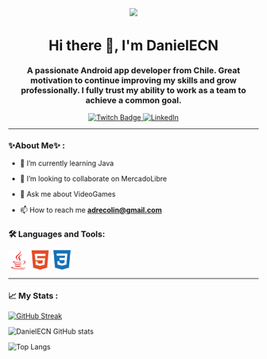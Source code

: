 <div id="header" align="center">
  <img src="https://media.tenor.com/I3RjM4xQO0kAAAAi/monitors-typing.gif" width="200" />
  <h1 align="center" > Hi there 👋, I'm DanielECN </h1>
  <h3 align="center">A passionate Android app developer from Chile. Great motivation to continue improving my skills and grow   
       professionally. I fully trust my ability to work as a team to achieve a common goal.
  </h3>
  
</div>

<div id="badges" align="center">
  <a href="https://www.twitch.tv/bl00d_sin">
    <img src="https://img.shields.io/twitch/status/bl00d_sin?style=for-the-badge&logo=twitch&labelColor=%236441A5&color=%23B9A3E3"                 alt="Twitch Badge" />
  </a> 
  
  <a href="https://www.linkedin.com/in/daniel-cerda-nilo-6015a768/">
    <img src="https://img.shields.io/badge/Linked-In-blue"                 
      alt="LinkedIn" />
  </a>
</div>

---

###  ✨About Me✨ :

- 🌱 I’m currently learning Java
  
- 👯 I’m looking to collaborate on MercadoLibre
  
- 💬 Ask me about VideoGames
  
- 📫 How to reach me **adrecolin@gmail.com**


<div align"left">
  <h3>🛠️ Languages and Tools:</h3>
  <div>
    <img src="https://github.com/devicons/devicon/blob/master/icons/java/java-plain.svg" title="JAva" width="40" height="40">
    <img src="https://github.com/devicons/devicon/blob/master/icons/html5/html5-plain.svg" title="Html5" width="40" height="40">
    <img src="https://github.com/devicons/devicon/blob/master/icons/css3/css3-plain.svg" title="Css3" width="40" height="40">
    
    
  </div>
</div>

---
### 📈 My Stats :

[![GitHub Streak](https://github-readme-streak-stats.herokuapp.com?user=DanielECN&theme=merko&locale=es&date_format=M%20j%5B%2C%20Y%5D&mode=weekly)](https://git.io/streak-stats)

![DanielECN GitHub stats](https://github-readme-stats.vercel.app/api?username=DanielECN&show_icons=true&theme=merko)

![Top Langs](https://github-readme-stats.vercel.app/api/top-langs/?username=DanielECN&langs_count=8&theme=merko)

<!--
**DanielECN/DanielECN** is a ✨ _special_ ✨ repository because its `README.md` (this file) appears on your GitHub profile.

Here are some ideas to get you started:

🛠️ I’m currently working on ...
- 🌱 I’m currently learning ...
- 👯 I’m looking to collaborate on ...
- 🤔 I’m looking for help with ...
- 💬 Ask me about ...
- 📫 How to reach me: ...
- 😄 Pronouns: ...
- ⚡ Fun fact: ...
-->
